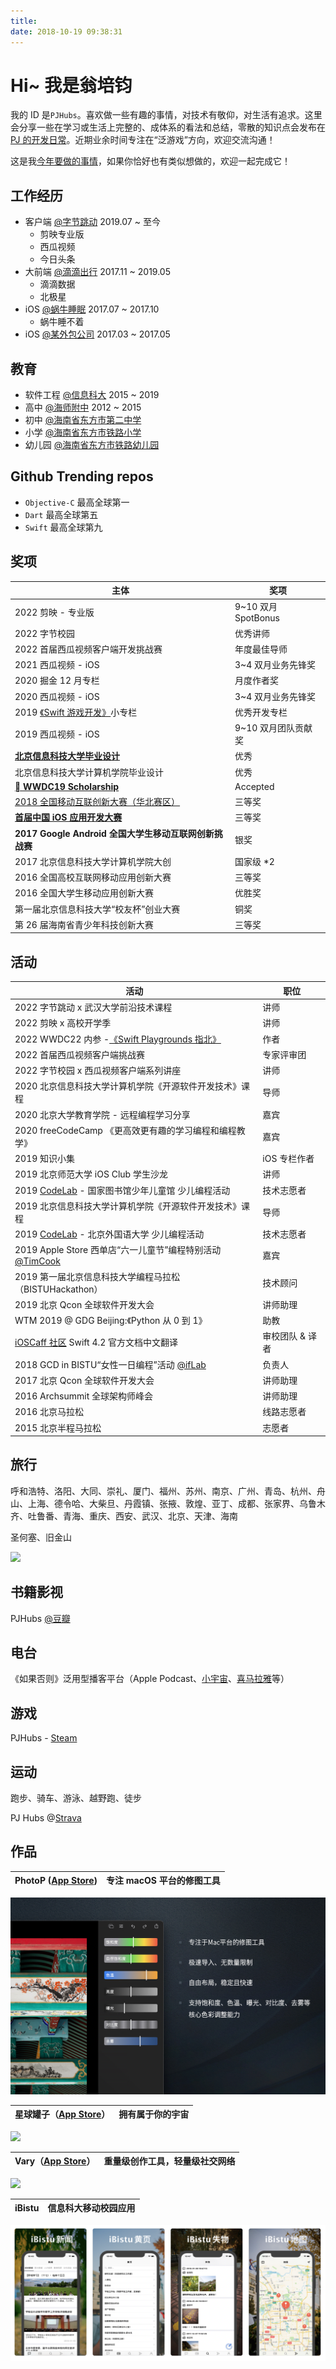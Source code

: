 ```yaml
---
title: 
date: 2018-10-19 09:38:31
---
```


# Hi~ 我是翁培钧
我的 ID 是`PJHubs`。喜欢做一些有趣的事情，对技术有敬仰，对生活有追求。这里会分享一些在学习或生活上完整的、成体系的看法和总结，零散的知识点会发布在 [PJ 的开发日常](https://github.com/windstormeye/iOS-Course)。近期业余时间专注在“泛游戏”方向，欢迎交流沟通！

这是我[今年要做的事情](https://github.com/users/windstormeye/projects/7)，如果你恰好也有类似想做的，欢迎一起完成它！

## 工作经历
* 客户端 [@字节跳动](https://bytedance.com/zh)  2019.07 ~ 至今
    - 剪映专业版
    - 西瓜视频
    - 今日头条
* 大前端 [@滴滴出行](https://www.didiglobal.com)  2017.11 ~ 2019.05
    - 滴滴数据
    - 北极星
* iOS [@蜗牛睡眠](http://www.seblong.com)  2017.07 ~ 2017.10
    - 蜗牛睡不着
* iOS [@某外包公司]()  2017.03 ~ 2017.05

## 教育
* 软件工程 [@信息科大](http://www.bistu.edu.cn) 2015 ~ 2019
* 高中 [@海师附中](http://hsfz.hainnu.edu.cn/) 2012 ~ 2015
* 初中 [@海南省东方市第二中学]()
* 小学 [@海南省东方市铁路小学]()
* 幼儿园 [@海南省东方市铁路幼儿园]()

## Github Trending repos
* `Objective-C` 最高全球第一
* `Dart` 最高全球第五
* `Swift` 最高全球第九

## 奖项
主体 | 奖项
--- | ---
2022 剪映 - 专业版 | 9~10 双月 SpotBonus
2022 字节校园 | 优秀讲师
2022 首届西瓜视频客户端开发挑战赛 | 年度最佳导师
2021 西瓜视频 - iOS | 3~4 双月业务先锋奖
2020 掘金 12 月专栏 | 月度作者奖
2020 西瓜视频 - iOS | 3~4 双月业务先锋奖
2019 [《Swift 游戏开发》](https://xiaozhuanlan.com/pjhubs-swift-game)小专栏 | 优秀开发专栏
2019 西瓜视频 - iOS | 9~10 双月团队贡献奖
[**北京信息科技大学毕业设计**](https://github.com/windstormeye/PIGPEN-Docs) | 优秀
北京信息科技大学计算机学院毕业设计 | 优秀
[** WWDC19 Scholarship**](https://github.com/windstormeye/WWDC19_brocadeOfLiNationality) | Accepted
[2018 全国移动互联创新大赛（华北赛区）](https://github.com/windstormeye/Peek) | 三等奖
[**首届中国 iOS 应用开发大赛**](https://github.com/windstormeye/CampusPlus) | 三等奖
**2017 Google Android 全国大学生移动互联网创新挑战赛** | 银奖
2017 北京信息科技大学计算机学院大创 | 国家级 *2
2016 全国高校互联网移动应用创新大赛 | 三等奖
2016 全国大学生移动应用创新大赛 | 优胜奖
第一届北京信息科技大学“校友杯”创业大赛 | 铜奖
第 26 届海南省青少年科技创新大赛 | 三等奖

## 活动
活动 | 职位
--- | ---
2022 字节跳动 x 武汉大学前沿技术课程 | 讲师
2022 剪映 x 高校开学季 | 讲师
2022 WWDC22 内参 -[《Swift Playgrounds 指北》](https://xiaozhuanlan.com/topic/9107542836) | 作者
2022 首届西瓜视频客户端挑战赛 | 专家评审团
2022 字节校园 x 西瓜视频客户端系列讲座 | 讲师
2020 北京信息科技大学计算机学院《开源软件开发技术》课程 | 导师
2020 北京大学教育学院 - 远程编程学习分享 | 嘉宾
2020 freeCodeCamp 《更高效更有趣的学习编程和编程教学》| 嘉宾
2019 知识小集 | iOS 专栏作者
2019 北京师范大学 iOS Club 学生沙龙 | 讲师
2019 [CodeLab](https://www.codelab.club) - 国家图书馆少年儿童馆 少儿编程活动 | 技术志愿者
2019 北京信息科技大学计算机学院《开源软件开发技术》课程 | 导师
2019 [CodeLab](https://www.codelab.club) - 北京外国语大学 少儿编程活动 | 技术志愿者
2019 Apple Store 西单店“六一儿童节”编程特别活动 [@TimCook](https://m.weibo.cn/5524254784/4378269463566752) | 嘉宾
2019 第一届北京信息科技大学编程马拉松（BISTUHackathon）| 技术顾问
2019 北京 Qcon 全球软件开发大会 | 讲师助理
WTM 2019 @ GDG Beijing:《Python 从 0 到 1》| 助教
[iOSCaff 社区](https://learnku.com/docs/the-swift-programming-language/4.2) Swift 4.2 官方文档中文翻译 | 审校团队 & 译者
2018 GCD in BISTU“女性一日编程”活动 [@ifLab](https://www.iflab.org/2018/11/04/iflab-cgc01/) | 负责人
2017 北京 Qcon 全球软件开发大会 | 讲师助理
2016 Archsummit 全球架构师峰会 | 讲师助理
2016 北京马拉松 | 线路志愿者
2015 北京半程马拉松 | 志愿者

## 旅行
呼和浩特、洛阳、大同、崇礼、厦门、福州、苏州、南京、广州、青岛、杭州、舟山、上海、德令哈、大柴旦、丹霞镇、张掖、敦煌、亚丁、成都、张家界、乌鲁木齐、吐鲁番、青海、重庆、西安、武汉、北京、天津、海南

圣何塞、旧金山

![](/images/new_map.png)

## 书籍影视
PJHubs [@豆瓣](https://www.douban.com/people/142311182/)

## 电台
《如果否则》泛用型播客平台（Apple Podcast、[小宇宙](https://www.xiaoyuzhoufm.com/podcast/5f5b5f5a83c34e85dd33738e)、[喜马拉雅](https://www.ximalaya.com/gerenchengzhang/41614854/)等）

## 游戏
PJHubs - [Steam](https://steamcommunity.com/id/pjhubs/)

## 运动
跑步、骑车、游泳、越野跑、徒步

PJ Hubs @[Strava](https://www.strava.com/athletes/51366484)

## 作品

PhotoP ([App Store](https://apps.apple.com/cn/app/photop/id1639575048)) | 专注 macOS 平台的修图工具
--- | ---

![](../images/app/photop/1.0/0.jpg)

星球罐子（[App Store](https://apps.apple.com/hk/app/%E6%98%9F%E7%90%83%E7%BD%90%E5%AD%90/id1502901744)）| 拥有属于你的宇宙
--- | --- 

![](/images/qiniu_img/截屏2020-03-18下午3.57.43.png)


Vary（[App Store](https://apps.apple.com/cn/app/vary/id1190496148)） | 重量级创作工具，轻量级社交网络
--- | --- 

![](https://blogfile.dandyweng.com/2017/02/wall-of-cards-1920x1080-copyright.jpg)


iBistu | 信息科大移动校园应用 
--- | --- 

![](../images/app/iBistu.png)